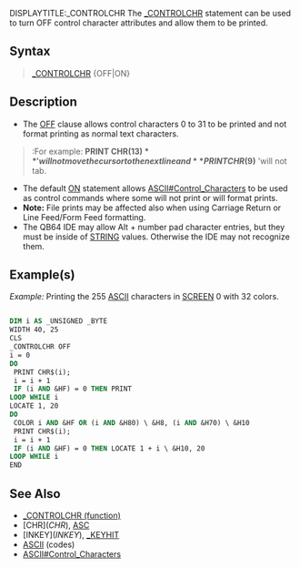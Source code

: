 DISPLAYTITLE:_CONTROLCHR
The [_CONTROLCHR](_CONTROLCHR) statement can be used to turn OFF control character attributes and allow them to be printed.


## Syntax

>  [_CONTROLCHR](_CONTROLCHR) {OFF|ON}


## Description

* The [OFF](OFF) clause allows control characters 0 to 31 to be printed and not format printing as normal text characters. 
> :For example: **PRINT CHR$(13)** 'will not move the cursor to the next line and **PRINT CHR$(9)** 'will not tab. 
* The default [ON](ON) statement allows [ASCII#Control_Characters](ASCII#Control_Characters) to be used as control commands where some will not print or will format prints.
* **Note:** File prints may be affected also when using Carriage Return or Line Feed/Form Feed formatting.
* The QB64 IDE may allow Alt + number pad character entries, but they must be inside of [STRING](STRING) values. Otherwise the IDE may not recognize them.


## Example(s)

*Example:* Printing the 255 [ASCII](ASCII) characters in [SCREEN](SCREEN) 0 with 32 colors.

```vb

DIM i AS _UNSIGNED _BYTE
WIDTH 40, 25
CLS
_CONTROLCHR OFF
i = 0
DO
 PRINT CHR$(i);
 i = i + 1
 IF (i AND &HF) = 0 THEN PRINT
LOOP WHILE i
LOCATE 1, 20
DO
 COLOR i AND &HF OR (i AND &H80) \ &H8, (i AND &H70) \ &H10
 PRINT CHR$(i);
 i = i + 1
 IF (i AND &HF) = 0 THEN LOCATE 1 + i \ &H10, 20
LOOP WHILE i
END 

```


## See Also

* [_CONTROLCHR (function)](_CONTROLCHR (function))
* [CHR$](CHR$), [ASC](ASC)
* [INKEY$](INKEY$), [_KEYHIT](_KEYHIT)
* [ASCII](ASCII) (codes)
* [ASCII#Control_Characters](ASCII#Control_Characters)




